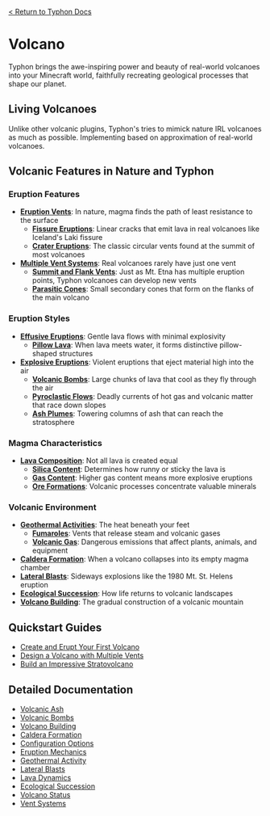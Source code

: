 [< Return to Typhon Docs](/DOCS.md)  

# Volcano
Typhon brings the awe-inspiring power and beauty of real-world volcanoes into your Minecraft world, faithfully recreating geological processes that shape our planet.

## Living Volcanoes
Unlike other volcanic plugins, Typhon's tries to mimick nature IRL volcanoes as much as possible. Implementing based on approximation of real-world volcanoes.

## Volcanic Features in Nature and Typhon

### Eruption Features
* **[Eruption Vents](vents.md)**: In nature, magma finds the path of least resistance to the surface
  - **[Fissure Eruptions](vents.md#vent-type)**: Linear cracks that emit lava in real volcanoes like Iceland's Laki fissure
  - **[Crater Eruptions](vents.md#vent-type)**: The classic circular vents found at the summit of most volcanoes
* **[Multiple Vent Systems](vents.md)**: Real volcanoes rarely have just one vent
  - **[Summit and Flank Vents](vents.md)**: Just as Mt. Etna has multiple eruption points, Typhon volcanoes can develop new vents
  - **[Parasitic Cones](vents.md)**: Small secondary cones that form on the flanks of the main volcano

### Eruption Styles
* **[Effusive Eruptions](eruption.md#eruption-style)**: Gentle lava flows with minimal explosivity
  - **[Pillow Lava](lava.md#pillow-lava)**: When lava meets water, it forms distinctive pillow-shaped structures
* **[Explosive Eruptions](eruption.md#eruption-style)**: Violent eruptions that eject material high into the air
  - **[Volcanic Bombs](bombs.md)**: Large chunks of lava that cool as they fly through the air
  - **[Pyroclastic Flows](ash.md#pyroclastic-flows)**: Deadly currents of hot gas and volcanic matter that race down slopes
  - **[Ash Plumes](ash.md#ash-plumes)**: Towering columns of ash that can reach the stratosphere

### Magma Characteristics
* **[Lava Composition](lava.md)**: Not all lava is created equal
  - **[Silica Content](lava.md#silica-content)**: Determines how runny or sticky the lava is
  - **[Gas Content](lava.md#gas-content)**: Higher gas content means more explosive eruptions
  - **[Ore Formations](lava.md#ore-formations)**: Volcanic processes concentrate valuable minerals

### Volcanic Environment
* **[Geothermal Activities](geothermal.md)**: The heat beneath your feet
  - **[Fumaroles](geothermal.md#fumaroles)**: Vents that release steam and volcanic gases
  - **[Volcanic Gas](geothermal.md#volcanic-gases)**: Dangerous emissions that affect plants, animals, and equipment
* **[Caldera Formation](caldera.md)**: When a volcano collapses into its empty magma chamber
* **[Lateral Blasts](lateral_blast.md)**: Sideways explosions like the 1980 Mt. St. Helens eruption
* **[Ecological Succession](succession.md)**: How life returns to volcanic landscapes
* **[Volcano Building](builder.md)**: The gradual construction of a volcanic mountain

## Quickstart Guides
* [Create and Erupt Your First Volcano](./tips/volcano-quickstart.md)
* [Design a Volcano with Multiple Vents](./tips/multiple-vents.md)
* [Build an Impressive Stratovolcano](./tips/build_stratovolcano.md)

## Detailed Documentation
- [Volcanic Ash](ash.md)
- [Volcanic Bombs](bombs.md)
- [Volcano Building](builder.md)
- [Caldera Formation](caldera.md)
- [Configuration Options](config_nodes.md)
- [Eruption Mechanics](eruption.md)
- [Geothermal Activity](geothermal.md)
- [Lateral Blasts](lateral_blast.md)
- [Lava Dynamics](lava.md)
- [Ecological Succession](succession.md)
- [Volcano Status](status.md)
- [Vent Systems](vents.md)
